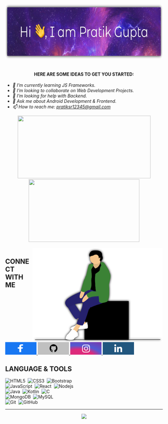 <div align="center">
    <div>
		<img height="175px" src="assets/head.svg" alt="Hi 👋, I am Pratik Gupta">
	</div>
</div>
<br>

<h4 align="center">HERE ARE SOME IDEAS TO GET YOU STARTED:</h4>

- *🌱 I’m currently learning JS Frameworks.*
- *👯 I’m looking to collaborate on Web Development Projects.*
- *🤔 I’m looking for help with Backend.*
- *💬 Ask me about Android Development & Frontend.*
- *📫 How to reach me: [pratiksr12345@gmail.com](mailto:pratiksr12345@gmail.com)*

<div align="center">
    <img height="200px" width="425px" src="https://github-readme-stats.vercel.app/api?username=inomag&bg_color=18,c33764,1d2671&title_color=ffffff&text_color=ffffff&icon_color=ffffff&show_icons=true&count_private=true">
    <img height="200px" width="354" src="https://github-readme-stats.vercel.app/api/top-langs/?username=inomag&layout=compact&bg_color=0,c33764,1d2671&title_color=ffffff&text_color=ffffff&icon_color=b16da0">
</div>

<br>

<img src="assets/home.svg" height="300px" align="right"/>

## CONNECT WITH ME

<a href="https://www.facebook.com/pratiksr123/">
                <img alt="" width="100px" src="assets/facebook.svg" />
            </a>
<a href="https://github.com/inomag">
                <img alt="" width="100px" src="assets/github.svg" />
</a>
             <a href="https://www.instagram.com/pratiik_11/">
                <img alt="" width="100px" src="assets/instagram.svg" />
            </a>
            <a href="https://www.linkedin.com/in/pratik-gupta-7951b7191/">
                <img alt="" width="100px" src="assets/linkedin.svg" />
            </a>
<br>

## LANGUAGE & TOOLS
![HTML5](https://img.shields.io/badge/-HTML5-E34F26?style=for-the-badge&logo=html5&logoColor=white)&nbsp;&nbsp;![CSS3](https://img.shields.io/badge/-CSS3-1572B6?style=for-the-badge&logo=css3)&nbsp;&nbsp;![Bootstrap](https://img.shields.io/badge/-Bootstrap-563D7C?style=for-the-badge&logo=bootstrap&logoColor=white)<br>
![JavaScript](https://img.shields.io/badge/-JavaScript-black?style=for-the-badge&logo=javascript&logoColor=yellow)&nbsp;&nbsp;![React](https://img.shields.io/badge/-React-blue?style=for-the-badge&logo=react)&nbsp;&nbsp;![Nodejs](https://img.shields.io/badge/-Nodejs-green?style=for-the-badge&logo=Node.js)<br>
![Java](https://img.shields.io/badge/-java-257fbd?style=for-the-badge&logo=java&logoColor=e51f24)&nbsp;&nbsp;![Kotlin](https://img.shields.io/badge/-kotlin-e67732?style=for-the-badge&logo=kotlin&logoColor=6272d9)&nbsp;&nbsp;![C](https://img.shields.io/badge/-C-00599C?style=for-the-badge&logo=c)<br>
![MongoDB](https://img.shields.io/badge/-MongoDB-5a3e35?style=for-the-badge&logo=mongodb)&nbsp;&nbsp;![MySQL](https://img.shields.io/badge/-MySQL-42759c?style=for-the-badge&logo=mysql&logoColor=de8b2d)<br>
![Git](https://img.shields.io/badge/-Git-black?style=for-the-badge&logo=git)&nbsp;&nbsp;![GitHub](https://img.shields.io/badge/-GitHub-181717?style=for-the-badge&logo=github)
</div>


___
<p align="center">
  <img src="https://profile-counter.glitch.me/inomag/count.svg" />
</p>
